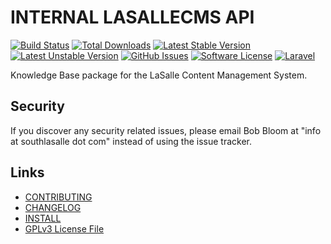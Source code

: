 # INTERNAL LASALLECMS API

[![Build Status](https://img.shields.io/travis/lasallecms/lasallecms-l5-knowledgebase-pkg/master.svg?style=flat-square)](https://travis-ci.org/lasallecms/lasallecms-l5-knowledgebase-pkg)
[![Total Downloads](https://img.shields.io/packagist/dt/lasallecms/knowledgebase.svg?style=flat-square)](https://packagist.org/packages/lasallecms/knowledgebase)
[![Latest Stable Version](https://poser.pugx.org/lasallecms/knowledgebase/v/stable.svg)](https://packagist.org/packages/lasallecms/knowledgebase)
[![Latest Unstable Version](https://poser.pugx.org/lasallecms/knowledgebase/v/unstable.svg)](https://packagist.org/packages/lasallecms/knowledgebase)
[![GitHub Issues](https://img.shields.io/github/issues/lasallecms/lasallecms-l5-knowledgebase-pkg.svg)](https://github.com/lasallecms/lasallecms-l5-knowledgebase-pkg/issues)
[![Software License](https://img.shields.io/badge/license-GPLv3-brightgreen.svg?style=flat-square)](LICENSE.md)
[![Laravel](https://img.shields.io/badge/Laravel-v5.1-brightgreen.svg?style=flat-square)](http://laravel.com)

Knowledge Base package for the LaSalle Content Management System.


## Security

If you discover any security related issues, please email Bob Bloom at "info at southlasalle dot com" instead of using the issue tracker.


## Links

* [CONTRIBUTING](CONTRIBUTING.md)
* [CHANGELOG](CHANGELOG.md)
* [INSTALL](INSTALL.md)
* [GPLv3 License File](LICENSE.md)



